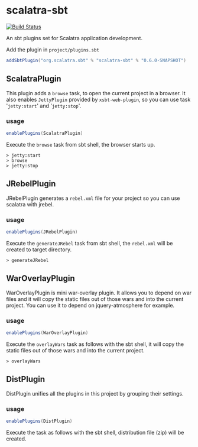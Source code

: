 scalatra-sbt
============

[![Build Status](https://travis-ci.org/scalatra/scalatra-sbt.svg)](https://travis-ci.org/scalatra/scalatra-sbt)

An sbt plugins set for Scalatra application development.

Add the plugin in `project/plugins.sbt`

```scala
addSbtPlugin("org.scalatra.sbt" % "scalatra-sbt" % "0.6.0-SNAPSHOT")
```

## ScalatraPlugin

This plugin adds a `browse` task, to open the current project in a browser.
It also enables `JettyPlugin` provided by `xsbt-web-plugin`,
so you can use task '`jetty:start`' and '`jetty:stop`'.

### usage

```scala
enablePlugins(ScalatraPlugin)
```

Execute the `browse` task from sbt shell, the browser starts up.

```
> jetty:start
> browse
> jetty:stop
```

## JRebelPlugin

JRebelPlugin generates a `rebel.xml` file for your project so you can use scalatra with jrebel.

### usage

```scala
enablePlugins(JRebelPlugin)
```

Execute the `generateJRebel` task from sbt shell, the `rebel.xml` will be created to target directory.

```
> generateJRebel
```

## WarOverlayPlugin

WarOverlayPlugin is mini war-overlay plugin. It allows you to depend on war files and
it will copy the static files out of those wars and into the current project.
You can use it to depend on jquery-atmosphere for example.

### usage

```scala
enablePlugins(WarOverlayPlugin)
```

Execute the `overlayWars` task as follows with the sbt shell, it will copy the static files out of
those wars and into the current project.

```
> overlayWars
```

## DistPlugin

DistPlugin unifies all the plugins in this project by grouping their settings.

### usage

```scala
enablePlugins(DistPlugin)
```

Execute the task as follows with the sbt shell, distribution file (zip) will be created.

